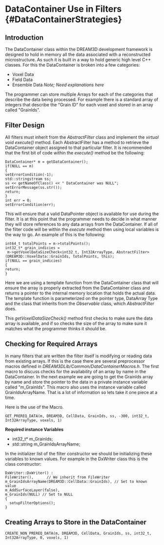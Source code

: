 DataContainer Use in Filters {#DataContainerStrategies}
==========

##  Introduction
The DataContainer class within the DREAM3D development framework is designed to hold in memory all the data associated with a reconstructed microstructure. As
such it is built in a way to hold generic high level C++ classes. For this the
DataContainer is broken into a few categories:
- Voxel Data
- Field Data
- Ensemble Data
 _Note; Need explanations here_

The programmer can store multiple Arrays for each of the categories that describe the data being processed. For example there is a standard array of integers that describe the "Grain ID" for each voxel and stored in an array called "GrainIds".

## Filter Design
  All filters must inherit from the _AbstractFilter_ class and implement the _virtual void execute()_ method. Each AbstractFilter has a method to retrieve the DataContainer object assigned to that particular filter. It is recommended that the first bit of code within the _execute()_ method be the following:

    DataContainer* m = getDataContainer();
    if(NULL == m)
    {
    setErrorCondition(-1);
    std::stringstream ss;
    ss << getNameOfClass() << " DataContainer was NULL";
    setErrorMessage(ss.str());
    return;
    }
    int err = 0;
    setErrorCondition(err);

  This will ensure that a valid DataPointer object is available for use during the filter. It is at this point that the programmer needs to decide in what manner they will store references to any data arrays from the DataContainer. If all of the filter code will be within the _execute_ method then using local variables is the way to go. An example of this is the following:


    int64_t totalPoints = m->totalPoints();
    int32_t* grain_indicies =
     m->getVoxelDataSizeCheck<int32_t, Int32ArrayType, AbstractFilter>(DREAM3D::VoxelData::GrainIds, totalPoints, this);
    if(NULL == grain_indicies)
    {
    return;
    }

Here we are using a template function from the DataContainer class that will ensure the array is properly extracted from the DataContainer class and returns a pointer to the internal memory location that holds the actual data. The template function is parameterized on the pointer type, DataArray Type and the class that inherits from the _Observable_ class, which _AbstractFilter_ does.

This _getVoxelDataSizeCheck()_ method first checks to make sure the data array is available, and if so checks the size of the array to make sure it matches what the programmer thinks it should be.

## Checking for Required Arrays

In many filters that are written the filter itself is modifying or reading data from existing arrays. If this is the case there are several preprocessor macros defined in _DREAM3DLib/Common/DataContainerMacros.h_. The first macro to discuss checks for the availability of an array by name in the DataContainer. In the next example we are going to get the GrainIds array by name and store the pointer to the data in a private instance variable called "m_GrainIds". This macro also uses the instance variable called GrainIdsArrayName. That is a lot of information so lets take it one piece at a time.

Here is the use of the Macro.

    GET_PREREQ_DATA(m, DREAM3D, CellData, GrainIds, ss, -300, int32_t, Int32ArrayType, voxels, 1)


**Required instance Variables**
- int32_t* m_GrainIds;
- std::string m_GrainIdsArrayName;

In the initializer list of the filter constructor we should be initializing these variables to known values. For example in the DxWriter class this is the class constructor:


    DxWriter::DxWriter() :
    FileWriter(),      // We inherit from FileWriter
    m_GrainIdsArrayName(DREAM3D::CellData::GrainIds), // Set to known value
    m_AddSurfaceLayer(false),
    m_GrainIds(NULL) // Set to NULL
    {
      setupFilterOptions();
    }


## Creating Arrays to Store in the DataContainer


    CREATE_NON_PREREQ_DATA(m, DREAM3D, CellData, GrainIds, ss, int32_t, Int32ArrayType, 0, voxels, 1)
 
